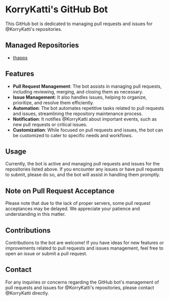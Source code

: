 # KorryKatti's GitHub Bot

This GitHub bot is dedicated to managing pull requests and issues for @KorryKatti's repositories.

## Managed Repositories

- [thapps](https://github.com/KorryKatti/thapps)

## Features

- **Pull Request Management**: The bot assists in managing pull requests, including reviewing, merging, and closing them as necessary.
- **Issue Management**: It also handles issues, helping to organize, prioritize, and resolve them efficiently.
- **Automation**: The bot automates repetitive tasks related to pull requests and issues, streamlining the repository maintenance process.
- **Notification**: It notifies @KorryKatti about important events, such as new pull requests or critical issues.
- **Customization**: While focused on pull requests and issues, the bot can be customized to cater to specific needs and workflows.

## Usage

Currently, the bot is active and managing pull requests and issues for the repositories listed above. If you encounter any issues or have pull requests to submit, please do so, and the bot will assist in handling them promptly.

## Note on Pull Request Acceptance

Please note that due to the lack of proper servers, some pull request acceptances may be delayed. We appreciate your patience and understanding in this matter.

## Contributions

Contributions to the bot are welcome! If you have ideas for new features or improvements related to pull requests and issues management, feel free to open an issue or submit a pull request.

## Contact

For any inquiries or concerns regarding the GitHub bot's management of pull requests and issues for @KorryKatti's repositories, please contact @KorryKatti directly.

